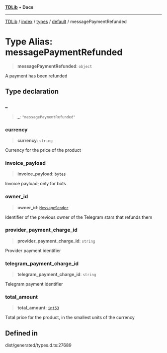 [**TDLib**](../../../../../../README.md) • **Docs**

***

[TDLib](../../../../../../modules.md) / [index](../../../../../README.md) / [types](../../../README.md) / [default](../README.md) / messagePaymentRefunded

# Type Alias: messagePaymentRefunded

> **messagePaymentRefunded**: `object`

A payment has been refunded

## Type declaration

### \_

> **\_**: `"messagePaymentRefunded"`

### currency

> **currency**: `string`

Currency for the price of the product

### invoice\_payload

> **invoice\_payload**: [`bytes`](bytes-1.md)

Invoice payload; only for bots

### owner\_id

> **owner\_id**: [`MessageSender`](MessageSender.md)

Identifier of the previous owner of the Telegram stars that refunds them

### provider\_payment\_charge\_id

> **provider\_payment\_charge\_id**: `string`

Provider payment identifier

### telegram\_payment\_charge\_id

> **telegram\_payment\_charge\_id**: `string`

Telegram payment identifier

### total\_amount

> **total\_amount**: [`int53`](int53-1.md)

Total price for the product, in the smallest units of the currency

## Defined in

dist/generated/types.d.ts:27689
